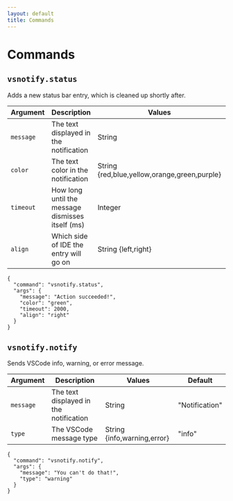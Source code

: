```yaml
---
layout: default
title: Commands
---
```

# Commands
## `vsnotify.status`
Adds a new status bar entry, which is cleaned up shortly after.

| Argument  | Description                                      | Values                                       | Default          |
| --------- | ------------------------------------------------ | -------------------------------------------- | ---------------- |
| `message` | The text displayed in the notification           | String                                       | "Notification"   |
| `color`   | The text color in the notification               | String {red,blue,yellow,orange,green,purple} | "green"          |
| `timeout` | How long until the message dismisses itself (ms) | Integer                                      | 5000 (5 seconds) |
| `align`   | Which side of IDE the entry will go on           | String {left,right}                          | "left"           |

```jsonc
{
  "command": "vsnotify.status",
  "args": {
    "message": "Action succeeded!",
    "color": "green",
    "timeout": 2000,
    "align": "right"
  }
}
```

## `vsnotify.notify`
Sends VSCode info, warning, or error message.

| Argument  | Description                            | Values                      | Default        |
| --------- | -------------------------------------- | --------------------------- | -------------- |
| `message` | The text displayed in the notification | String                      | "Notification" |
| `type`    | The VSCode message type                | String {info,warning,error} | "info"         |

```jsonc
{
  "command": "vsnotify.notify",
  "args": {
    "message": "You can't do that!",
    "type": "warning"
  }
}
```
